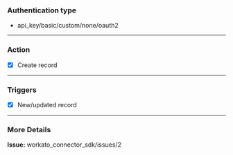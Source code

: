 ### Authentication type
- api_key/basic/custom/none/oauth2
_______
### Action
- [x] Create record
_______
###  Triggers
- [x] New/updated record
_______
### More Details
**Issue:**  workato_connector_sdk/issues/2
